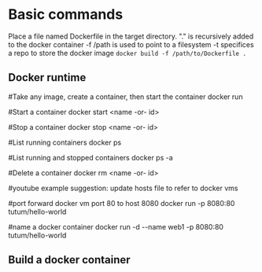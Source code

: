 
# Basic commands
Place a file named Dockerfile in the target directory.
"." is recursively added to the docker container
-f /path is used to point to a filesystem
-t specifices a repo to store the docker image
`docker build -f /path/to/Dockerfile .`


## Docker runtime

#Take any image, create a container, then start the container
docker run <image>

#Start a container
docker start <name -or- id>

#Stop a container
docker stop <name -or- id>
	
#List running containers
docker ps

#List running and stopped containers
docker ps -a

#Delete a container
docker rm <name -or- id>

#youtube example
suggestion:  update hosts file to refer to docker vms

#port forward docker vm port 80 to host 8080
docker run -p 8080:80 tutum/hello-world

#name a docker container
docker run -d --name web1 -p 8080:80 tutum/hello-world

## Build a docker container

